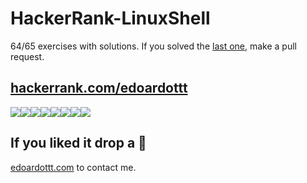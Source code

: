 # HackerRank-LinuxShell

64/65 exercises with solutions. If you solved the [last one](https://www.hackerrank.com/challenges/fractal-trees-all/problem), make a pull request. 

## [hackerrank.com/edoardottt](https://www.hackerrank.com/edoardottt)

[![](https://sourcerer.io/fame/edoardottt/edoardottt/HackerRank-LinuxShell/images/0)](https://sourcerer.io/fame/edoardottt/edoardottt/HackerRank-LinuxShell/links/0)[![](https://sourcerer.io/fame/edoardottt/edoardottt/HackerRank-LinuxShell/images/1)](https://sourcerer.io/fame/edoardottt/edoardottt/HackerRank-LinuxShell/links/1)[![](https://sourcerer.io/fame/edoardottt/edoardottt/HackerRank-LinuxShell/images/2)](https://sourcerer.io/fame/edoardottt/edoardottt/HackerRank-LinuxShell/links/2)[![](https://sourcerer.io/fame/edoardottt/edoardottt/HackerRank-LinuxShell/images/3)](https://sourcerer.io/fame/edoardottt/edoardottt/HackerRank-LinuxShell/links/3)[![](https://sourcerer.io/fame/edoardottt/edoardottt/HackerRank-LinuxShell/images/4)](https://sourcerer.io/fame/edoardottt/edoardottt/HackerRank-LinuxShell/links/4)[![](https://sourcerer.io/fame/edoardottt/edoardottt/HackerRank-LinuxShell/images/5)](https://sourcerer.io/fame/edoardottt/edoardottt/HackerRank-LinuxShell/links/5)[![](https://sourcerer.io/fame/edoardottt/edoardottt/HackerRank-LinuxShell/images/6)](https://sourcerer.io/fame/edoardottt/edoardottt/HackerRank-LinuxShell/links/6)[![](https://sourcerer.io/fame/edoardottt/edoardottt/HackerRank-LinuxShell/images/7)](https://sourcerer.io/fame/edoardottt/edoardottt/HackerRank-LinuxShell/links/7)

If you liked it drop a 🌟
-------

[edoardottt.com](https://edoardottt.com/) to contact me.

